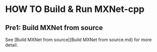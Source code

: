 # HOW TO Build & Run MXNet-cpp

## Pre1: Build MXNet from source

See [Build MXNet from source](Build MXNet from source.md) for more detail. 

